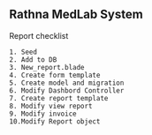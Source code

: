 ## Rathna MedLab System

Report checklist
    
    1. Seed
    2. Add to DB
    3. New_report.blade
    4. Create form template
    5. Create model and migration
    6. Modify Dashbord Controller
    7. Create report template
    8. Modify view report
    9. Modify invoice
    10.Modify Report object
    